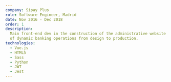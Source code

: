 ```yaml
---
company: Sipay Plus
role: Software Engineer, Madrid
date: Nov 2016 - Dec 2018
order: 1
description:
  Main front-end dev in the construction of the administrative website for the visualisation of thousands
  of dynamic banking operations from design to production.
technologies:
  - Vue.js
  - HTML5
  - Sass
  - Python
  - JWT
  - Jest
---
```

